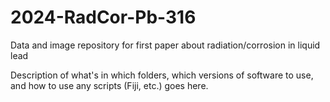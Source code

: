 # 2024-RadCor-Pb-316
Data and image repository for first paper about radiation/corrosion in liquid lead

Description of what's in which folders, which versions of software to use, and how to use any scripts (Fiji, etc.) goes here.
